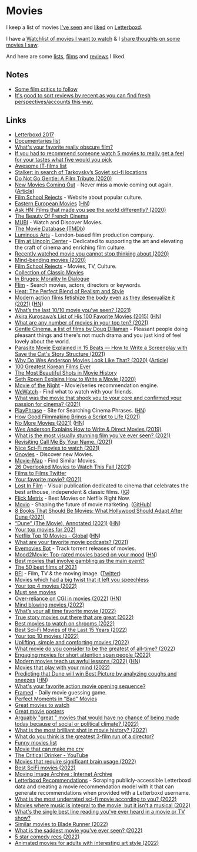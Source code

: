 # Movies

I keep a list of movies [I've seen](https://letterboxd.com/nikitavoloboev/films/by/date/) and [liked](https://letterboxd.com/nikitavoloboev/films/by/your-rating/) on [Letterboxd](https://letterboxd.com/nikitavoloboev/).

I have a [Watchlist of movies I want to watch](https://letterboxd.com/nikitavoloboev/watchlist/) & I [share thoughts on some movies I saw](https://letterboxd.com/nikitavoloboev/films/reviews/by/added/).

And here are some [lists](https://letterboxd.com/nikitavoloboev/likes/lists/), [films](https://letterboxd.com/nikitavoloboev/likes/films/) and [reviews](https://letterboxd.com/nikitavoloboev/likes/reviews/) I liked.

## Notes

- [Some film critics to follow](https://www.reddit.com/r/flicks/comments/7lgwp1/having_a_hard_time_finding_quality_critics_on/)
- [It's good to sort reviews by recent as you can find fresh perspectives/accounts this way.](https://www.reddit.com/r/Letterboxd/comments/r6914v/something_ive_been_doing_on_letterboxd_that_i/)

## Links

- [Letterboxd 2017](https://letterboxd.com/2017/#most-popular-overall)
- [Documentaries list](https://letterboxd.com/vitorgalvao/list/documentary/)
- [What's your favorite really obscure film?](https://www.reddit.com/r/TrueFilm/comments/5prwzt/whats_your_favorite_really_obscure_film/)
- [If you had to recommend someone watch 5 movies to really get a feel for your tastes what five would you pick](https://twitter.com/fozfens/status/1035291388685049856)
- [Awesome IT-films list](https://github.com/greybax/awesome-IT-films)
- [Stalker: in search of Tarkovsky’s Soviet sci-fi locations](https://www.bfi.org.uk/news-opinion/news-bfi/features/andrei-tarkovsky-stalker-locations)
- [Do Not Go Gentle: A Film Tribute (2020)](https://vimeo.com/415346116)
- [New Movies Coming Out](https://newmoviescomingout.us/) - Never miss a movie coming out again. ([Article](https://medium.com/makesideproject/new-movies-coming-out-79ee9595d59f))
- [Film School Rejects](https://filmschoolrejects.com/) - Website about popular culture.
- [Eastern European Movies](https://easterneuropeanmovies.com/) ([HN](https://news.ycombinator.com/item?id=23624551))
- [Ask HN: Films that made you see the world differently? (2020)](https://news.ycombinator.com/item?id=24088582)
- [The Beauty Of French Cinema](https://www.youtube.com/watch?v=PZgamsxGtiM)
- [MUBI](https://mubi.com/) - Watch and Discover Movies.
- [The Movie Database (TMDb)](https://www.themoviedb.org/)
- [Luminous Arts](https://luminousarts.co.uk/) - London-based film production company.
- [Film at Lincoln Center](https://www.filmlinc.org/) - Dedicated to supporting the art and elevating the craft of cinema and enriching film culture.
- [Recently watched movie you cannot stop thinking about (2020)](https://twitter.com/letterboxd/status/1334708381261565953)
- [Mind-bending movies (2020)](https://www.reddit.com/r/MovieSuggestions/comments/kkdrj4/mindbending_movies_similar_to/)
- [Film School Rejects](https://filmschoolrejects.com/) - Movies, TV, Culture.
- [Collection of Classic Movies](https://www.the-classic-movies.com/)
- [In Bruges: Morality In Dialogue](https://www.youtube.com/watch?v=r_9mLu1kMA8)
- [Flim](https://beta.flim.ai/) - Search movies, actors, directors or keywords.
- [Heat: The Perfect Blend of Realism and Style](https://www.youtube.com/watch?v=VMLej6hFN30)
- [Modern action films fetishize the body even as they desexualize it (2021)](https://bloodknife.com/everyone-beautiful-no-one-horny/) ([HN](https://news.ycombinator.com/item?id=26381377))
- [What’s the last 10/10 movie you’ve seen? (2021)](https://twitter.com/patrick_oshag/status/1372709320832512006)
- [Akira Kurosawa’s List of His 100 Favorite Movies (2015)](https://www.openculture.com/2015/01/akira-kurosawas-list-of-his-100-favorite-movies.html) ([HN](https://news.ycombinator.com/item?id=26551604))
- [What are any number of movies in your top ten? (2021)](https://www.reddit.com/r/MovieSuggestions/comments/me6one/what_are_any_number_of_movies_in_your_top_ten/)
- [Gentle Cinema, a list of films by Doug Dillaman](https://letterboxd.com/dillamonster/list/gentle-cinema/) - Pleasant people doing pleasant things and there's not much drama and you just kind of feel lovely about the world.
- [Parasite Movie Explained in 15 Beats — How to Write a Screenplay with Save the Cat's Story Structure (2021)](https://www.youtube.com/watch?v=2kil95fwMVo)
- [Why Do Wes Anderson Movies Look Like That? (2020)](https://www.youtube.com/watch?v=ba3c9KEuQ4A) ([Article](https://kottke.org/21/04/why-do-wes-anderson-movies-look-like-that))
- [100 Greatest Korean Films Ever](https://www.koreanscreen.com/100-greatest-korean-films-100-51)
- [The Most Beautiful Shots in Movie History](https://www.youtube.com/watch?v=AA3bJ74uIPI)
- [Seth Rogen Explains How to Write a Movie (2020)](https://www.youtube.com/watch?v=Ej7rfjORot4)
- [Movie of the Night](https://www.movieofthenight.com/) - Movie/series recommendation engine.
- [WeWatch](https://wewatchapp.xyz/) - Find what to watch with your friends.
- [What was the movie that shook you to your core and confirmed your passion for cinema? (2021)](https://www.reddit.com/r/MovieSuggestions/comments/ne71uk/what_was_the_movie_that_shook_you_to_your_core/)
- [PlayPhrase](https://www.playphrase.me/) - Site for Searching Cinema Phrases. ([HN](https://news.ycombinator.com/item?id=27434159))
- [How Good Filmmaking Brings a Script to Life (2021)](https://www.youtube.com/watch?v=Y5S4PyBR364)
- [No More Movies (2021)](https://jayriverlong.github.io/2021/07/05/movies.html) ([HN](https://news.ycombinator.com/item?id=27743738))
- [Wes Anderson Explains How to Write & Direct Movies (2019)](https://www.youtube.com/watch?v=Sdt0oam6O1o)
- [What is the most visually stunning film you've ever seen? (2021)](https://www.reddit.com/r/MovieSuggestions/comments/pc0lk5/what_is_the_most_visually_stunning_film_youve/)
- [Revisiting Call Me By Your Name. (2021)](https://www.youtube.com/watch?v=05nYXXeiNpo)
- [Nice Sci-Fi movies to watch (2021)](https://merveilles.town/web/statuses/106846428910790532)
- [Gnovies](https://www.gnovies.com/) - Discover new Movies.
- [Movie-Map](https://www.movie-map.com/) - Find Similar Movies.
- [26 Overlooked Movies to Watch This Fall (2021)](https://www.theatlantic.com/culture/archive/2021/09/26-movies-fall-watch-list/619975/)
- [Films to Films Twitter](https://twitter.com/FilmstoFilms_)
- [Your favorite movie? (2021)](https://merveilles.town/web/statuses/107033660965225287)
- [Lost In Film](https://twitter.com/LostInFilm) - Visual publication dedicated to cinema that celebrates the best arthouse, independent & classic films. ([IG](https://www.instagram.com/_lostinfilm/))
- [Flick Metrix](https://flickmetrix.com/) - Best Movies on Netflix Right Now.
- [Movio](https://movio.co/) - Shaping the future of movie marketing. ([GitHub](https://github.com/movio))
- [8 Books That Should Be Movies: What Hollywood Should Adapt After Dune (2021)](https://variety.com/2021/film/news/book-movie-adaptations-1235095659/)
- [“Dune” (The Movie), Annotated (2021)](https://maxread.substack.com/p/dune-annotated) ([HN](https://news.ycombinator.com/item?id=29011467))
- [Your top movies for 2021](https://twitter.com/letterboxd/status/1456005237588692992)
- [Netflix Top 10 Movies - Global](https://top10.netflix.com/) ([HN](https://news.ycombinator.com/item?id=29246485))
- [What are your favorite movie podcasts? (2021)](https://www.reddit.com/r/Letterboxd/comments/qy8ojg/what_are_your_favorite_movie_podcasts/)
- [Evemovies Bot](https://github.com/dmbaranov/evemovies-bot) - Track torrent releases of movies.
- [Mood2Movie: Top-rated movies based on your mood](https://www.mood2movie.com/) ([HN](https://news.ycombinator.com/item?id=29359966))
- [Best movies that involve gambling as the main event?](https://www.reddit.com/r/MovieSuggestions/comments/r776gl/best_movies_that_involve_gambling_as_the_main/)
- [The 50 best films of 2021](https://www.bfi.org.uk/sight-and-sound/polls/50-best-films-2021)
- [BFI](https://www.bfi.org.uk/) - Film, TV & the moving image. ([Twitter](https://twitter.com/BFI))
- [Movies which had a big twist that it left you speechless](https://www.reddit.com/r/MovieSuggestions/comments/rs53pu/movies_which_had_a_big_twitst_that_it_left_you/)
- [Your top 4 movies (2022)](https://www.reddit.com/r/Letterboxd/comments/ryg1qr/what_are_your_big_four_also_wondering_if_you/)
- [Must see movies](https://www.reddit.com/r/MovieSuggestions/comments/ryl998/movies_must_see_before_you_die/)
- [Over-reliance on CGI in movies (2022)](https://erikhoel.substack.com/p/cgi-did-in-fact-ruin-movies) ([HN](https://news.ycombinator.com/item?id=30179654))
- [Mind blowing movies (2022)](https://www.reddit.com/r/MovieSuggestions/comments/sj0szz/mind_blowing_movies/)
- [What’s your all time favorite movie (2022)](https://www.reddit.com/r/MovieSuggestions/comments/sky9oe/tell_me_whats_your_all_time_favorite_movie/)
- [True story movies out there that are great (2022)](https://www.reddit.com/r/MovieSuggestions/comments/sl421c/any_true_story_movies_out_there_that_are_really/)
- [Best movies to watch on shrooms (2022)](https://www.reddit.com/r/MovieSuggestions/comments/sw0rhr/best_movies_to_watch_on_shrooms/)
- [Best Sci-Fi Movies of the Last 15 Years (2022)](https://www.denofgeek.com/movies/best-sci-fi-movies-last-15-years/)
- [Your top 10 movies (2022)](https://www.reddit.com/r/Letterboxd/comments/t04fr0/lets_see_your_top_10s_of_2021_ill_start/)
- [Uplifting, simple and comforting movies (2022)](https://www.reddit.com/r/MovieSuggestions/comments/t35egn/uplifting_simple_and_comforting/)
- [What movie do you consider to be the greatest of all-time? (2022)](https://www.reddit.com/r/Letterboxd/comments/t7yvsx/what_movie_do_you_consider_to_be_the_greatest_of/)
- [Engaging movies for short attention span people (2022)](https://www.reddit.com/r/MovieSuggestions/comments/t9kys3/engaging_movies_for_short_attention_span_people/)
- [Modern movies teach us awful lessons (2022)](https://www.youtube.com/watch?v=Dnuqp4_K7ik) ([HN](https://news.ycombinator.com/item?id=30649814))
- [Movies that play with your mind (2022)](https://www.reddit.com/r/MovieSuggestions/comments/tis73t/can_you_please_suggest_me_movies_that_play_with/)
- [Predicting that Dune will win Best Picture by analyzing coughs and sneezes](https://journal-doi.org/10.731/pcbi.1007742/) ([HN](https://news.ycombinator.com/item?id=30764701))
- [What's your favorite action movie opening sequence?](https://twitter.com/sriramk/status/1507904651647090688)
- [Framed](https://framed.wtf/) - Daily movie guessing game.
- [Perfect Moments in "Bad" Movies](https://www.youtube.com/watch?v=h5Y8whMzlwo)
- [Great movies to watch](https://twitter.com/anothercohen/status/1511140485443862531)
- [Great movie posters](https://twitter.com/InsaneLetterbox/status/1512547287939141642)
- [Arguably "great " movies that would have no chance of being made today because of social or political climate? (2022)](https://www.reddit.com/r/MovieSuggestions/comments/u0ycv2/arguably_great_movies_that_would_have_no_chance/)
- [What is the most brilliant shot in movie history? (2022)](https://www.reddit.com/r/TrueFilm/comments/u273ez/what_is_the_most_brilliant_shot_in_movie_history/)
- [What do you think is the greatest 3-film run of a director?](https://www.reddit.com/r/Letterboxd/comments/u3kyyq/what_do_you_think_is_the_greatest_3film_run_of_a/)
- [Funny movies list](https://twitter.com/thekitze/status/1515265308931596293)
- [Movie that can make me cry](https://www.reddit.com/r/MovieSuggestions/comments/u4pext/looking_for_a_movie_that_can_make_me_cry/)
- [The Critical Drinker - YouTube](https://www.youtube.com/c/TheCriticalDrinker/videos)
- [Movies that require significant brain usage (2022)](https://www.reddit.com/r/MovieSuggestions/comments/uevryz/request_for_movies_that_require_significant_brain/)
- [Best SciFi movies (2022)](https://www.reddit.com/r/scifi/comments/ugmfnc/the_best_scifi_movie_in_your_opinion/)
- [Moving Image Archive : Internet Archive](https://archive.org/details/movies)
- [Letterboxd Recommendations](https://github.com/sdl60660/letterboxd_recommendations) - Scraping publicly-accessible Letterboxd data and creating a movie recommendation model with it that can generate recommendations when provided with a Letterboxd username.
- [What is the most underrated sci-fi movie according to you? (2022)](https://www.reddit.com/r/scifi/comments/ui5juv/what_is_the_most_underrated_scifi_movie_according/)
- [Movies where music is integral to the movie, but it isn't a musical (2022)](https://www.reddit.com/r/MovieSuggestions/comments/ujk1gp/what_are_some_movies_where_music_is_integral_to/)
- [What's the single best line reading you've ever heard in a movie or TV show?](https://twitter.com/theseantcollins/status/1528087159865057282)
- [Similar movies to Blade Runner (2022)](https://www.reddit.com/r/bladerunner/comments/vf28qk/just_watched_blade_runner_i_know_im_super_late/)
- [What is the saddest movie you've ever seen? (2022)](https://www.reddit.com/r/MovieSuggestions/comments/vfmphf/what_is_the_saddest_movie_youve_ever_seen/)
- [5 star comedy recs (2022)](https://www.reddit.com/r/Letterboxd/comments/vhq709/have_you_ever_rated_a_pure_comedy_film_5_stars/)
- [Animated movies for adults with interesting art style (2022)](https://www.reddit.com/r/MovieSuggestions/comments/vjkvuu/animated_movies_for_adults_with_interesting_art/)
